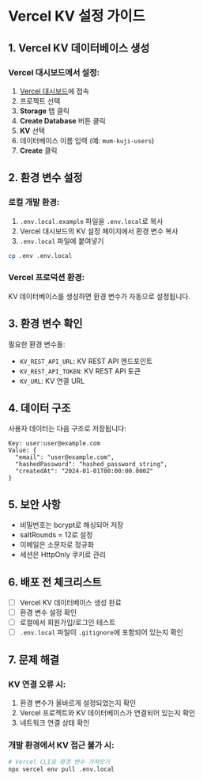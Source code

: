 # Vercel KV 설정 가이드

## 1. Vercel KV 데이터베이스 생성

### Vercel 대시보드에서 설정:
1. [Vercel 대시보드](https://vercel.com/dashboard)에 접속
2. 프로젝트 선택
3. **Storage** 탭 클릭
4. **Create Database** 버튼 클릭
5. **KV** 선택
6. 데이터베이스 이름 입력 (예: `mum-kuji-users`)
7. **Create** 클릭

## 2. 환경 변수 설정

### 로컬 개발 환경:
1. `.env.local.example` 파일을 `.env.local`로 복사
2. Vercel 대시보드의 KV 설정 페이지에서 환경 변수 복사
3. `.env.local` 파일에 붙여넣기

```bash
cp .env .env.local
```

### Vercel 프로덕션 환경:
KV 데이터베이스를 생성하면 환경 변수가 자동으로 설정됩니다.

## 3. 환경 변수 확인

필요한 환경 변수들:
- `KV_REST_API_URL`: KV REST API 엔드포인트
- `KV_REST_API_TOKEN`: KV REST API 토큰
- `KV_URL`: KV 연결 URL

## 4. 데이터 구조

사용자 데이터는 다음 구조로 저장됩니다:

```
Key: user:user@example.com
Value: {
  "email": "user@example.com",
  "hashedPassword": "hashed_password_string",
  "createdAt": "2024-01-01T00:00:00.000Z"
}
```

## 5. 보안 사항

- 비밀번호는 bcrypt로 해싱되어 저장
- saltRounds = 12로 설정
- 이메일은 소문자로 정규화
- 세션은 HttpOnly 쿠키로 관리

## 6. 배포 전 체크리스트

- [ ] Vercel KV 데이터베이스 생성 완료
- [ ] 환경 변수 설정 확인
- [ ] 로컬에서 회원가입/로그인 테스트
- [ ] `.env.local` 파일이 `.gitignore`에 포함되어 있는지 확인

## 7. 문제 해결

### KV 연결 오류 시:
1. 환경 변수가 올바르게 설정되었는지 확인
2. Vercel 프로젝트와 KV 데이터베이스가 연결되어 있는지 확인
3. 네트워크 연결 상태 확인

### 개발 환경에서 KV 접근 불가 시:
```bash
# Vercel CLI로 환경 변수 가져오기
npx vercel env pull .env.local
```